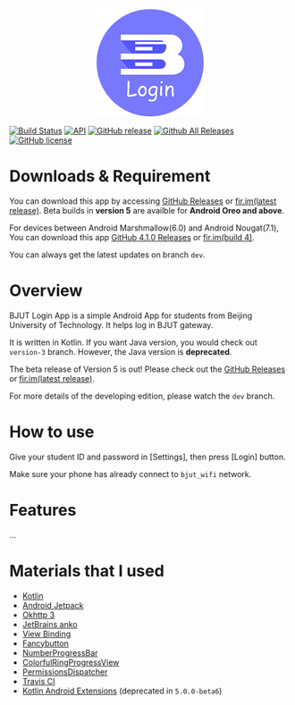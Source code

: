 <center><img src="app/src/main/res/mipmap-xxxhdpi/ic_login_stable.png"></center>

[![Build Status](https://travis-ci.org/z7workbench/BJUTLoginApp.svg)](https://travis-ci.org/z7workbench/BJUTLoginApp)
[![API](https://img.shields.io/badge/API-26%2B-blue.svg?style=flat)](https://developer.android.com/reference/android/os/Build.VERSION_CODES.html#O)
[![GitHub release](https://img.shields.io/github/release/z7workbench/BJUTLoginApp.svg)](https://github.com/z7workbench/BJUTLoginApp/releases)
[![Github All Releases](https://img.shields.io/github/downloads/z7workbench/BJUTLoginApp/total.svg)](https://github.com/z7workbench/BJUTLoginApp/releases)
[![GitHub license](https://img.shields.io/github/license/z7workbench/BJUTLoginApp)](https://github.com/z7workbench/BJUTLoginApp/blob/master/LICENSE)

# Downloads & Requirement
You can download this app by accessing [GitHub Releases](https://github.com/ZeroGoYoosee/BJUTLoginApp/releases) or [fir.im(latest release)](https://fir.im/BJUTLoginApp). Beta builds in **version 5** are availble for **Android Oreo and above**. 

For devices between Android Marshmallow(6.0) and Android Nougat(7.1), You can download this app [GitHub 4.1.0 Releases](https://github.com/z7workbench/BJUTLoginApp/releases/tag/v4.1.0) or [fir.im(build 4)](https://fir.im/BJUTLoginAppOld). 

You can always get the latest updates on branch ``dev``.

# Overview
BJUT Login App is a simple Android App for students from Beijing University of Technology. It helps log in BJUT gateway. 

It is written in Kotlin. If you want Java version, you would check out ```version-3``` branch. However, the Java version is **deprecated**. 

The beta release of Version 5 is out! Please check out the [GitHub Releases](https://github.com/ZeroGoYoosee/BJUTLoginApp/releases) or [fir.im(latest release)](https://fir.im/BJUTLoginApp).

For more details of the developing edition, please watch the ```dev``` branch. 

# How to use
Give your student ID and password in [Settings], then press [Login] button. 

Make sure your phone has already connect to ```bjut_wifi``` network.

# Features
...
# Materials that I used
- [Kotlin](https://github.com/JetBrains/kotlin)
- [Android Jetpack](https://developer.android.com/jetpack)
- [Okhttp 3](https://github.com/square/okhttp)
- [JetBrains anko](https://github.com/Kotlin/anko)
- [View Binding](https://developer.android.com/topic/libraries/view-binding)
- [Fancybutton](https://github.com/medyo/Fancybuttons)
- [NumberProgressBar](https://github.com/daimajia/NumberProgressBar)
- [ColorfulRingProgressView](https://github.com/timqi/SectorProgressView)
- [PermissionsDispatcher](https://github.com/permissions-dispatcher/PermissionsDispatcher)
- [Travis CI](https://travis-ci.org/)
- [Kotlin Android Extensions](https://kotlinlang.org/docs/tutorials/android-plugin.html) (deprecated in ``5.0.0-beta6``)
